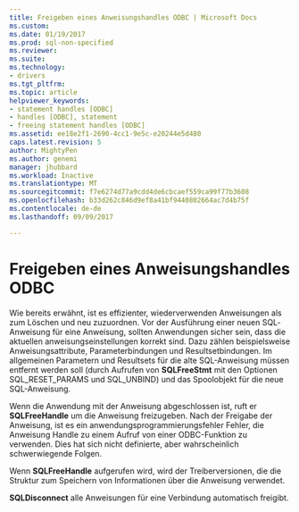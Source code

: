 ```yaml
---
title: Freigeben eines Anweisungshandles ODBC | Microsoft Docs
ms.custom: 
ms.date: 01/19/2017
ms.prod: sql-non-specified
ms.reviewer: 
ms.suite: 
ms.technology:
- drivers
ms.tgt_pltfrm: 
ms.topic: article
helpviewer_keywords:
- statement handles [ODBC]
- handles [ODBC], statement
- freeing statement handles [ODBC]
ms.assetid: ee18e2f1-2690-4cc1-9e5c-e20244e5d480
caps.latest.revision: 5
author: MightyPen
ms.author: genemi
manager: jhubbard
ms.workload: Inactive
ms.translationtype: MT
ms.sourcegitcommit: f7e6274d77a9cdd4de6cbcaef559ca99f77b3608
ms.openlocfilehash: b33d262c846d9ef8a41bf9440802664ac7d4b75f
ms.contentlocale: de-de
ms.lasthandoff: 09/09/2017

---
```

# <a name="freeing-a-statement-handle-odbc"></a>Freigeben eines Anweisungshandles ODBC
Wie bereits erwähnt, ist es effizienter, wiederverwenden Anweisungen als zum Löschen und neu zuzuordnen. Vor der Ausführung einer neuen SQL­Anweisung für eine Anweisung, sollten Anwendungen sicher sein, dass die aktuellen anweisungseinstellungen korrekt sind. Dazu zählen beispielsweise Anweisungsattribute, Parameterbindungen und Resultsetbindungen. Im allgemeinen Parametern und Resultsets für die alte SQL-Anweisung müssen entfernt werden soll (durch Aufrufen von **SQLFreeStmt** mit den Optionen SQL_RESET_PARAMS und SQL_UNBIND) und das Spoolobjekt für die neue SQL-Anweisung.  
  
 Wenn die Anwendung mit der Anweisung abgeschlossen ist, ruft er **SQLFreeHandle** um die Anweisung freizugeben. Nach der Freigabe der Anweisung, ist es ein anwendungsprogrammierungsfehler Fehler, die Anweisung Handle zu einem Aufruf von einer ODBC-Funktion zu verwenden. Dies hat sich nicht definierte, aber wahrscheinlich schwerwiegende Folgen.  
  
 Wenn **SQLFreeHandle** aufgerufen wird, wird der Treiberversionen, die die Struktur zum Speichern von Informationen über die Anweisung verwendet.  
  
 **SQLDisconnect** alle Anweisungen für eine Verbindung automatisch freigibt.

